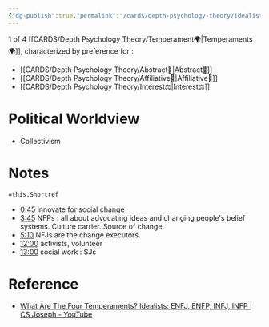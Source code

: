 ```yaml
---
{"dg-publish":true,"permalink":"/cards/depth-psychology-theory/idealist-unicorn/","noteIcon":"1","created":"2023-02-24T19:02:03.515+01:00","updated":"2023-06-12T12:18:06.920+02:00"}
---
```


1 of 4 [[CARDS/Depth Psychology Theory/Temperament🌍\|Temperaments🌍]], characterized by preference for : 
- [[CARDS/Depth Psychology Theory/Abstract🧲\|Abstract🧲]] 
- [[CARDS/Depth Psychology Theory/Affiliative🐜\|Affiliative🐜]] 
- [[CARDS/Depth Psychology Theory/Interest⚖️\|Interest⚖️]] 

# Political Worldview 
- Collectivism


<div class="transclusion internal-embed is-loaded"><div class="markdown-embed">



# Notes 
`=this.Shortref`
- [0:45](https://www.youtube.com/watch?v=AqBuPW9fazY&t=45s) innovate for social change 
- [3:45](https://www.youtube.com/watch?v=AqBuPW9fazY&t=225s) NFPs : all about advocating ideas and changing people's belief systems. Culture carrier. Source of change 
- [5:10](https://www.youtube.com/watch?v=AqBuPW9fazY&t=310s) NFJs are the change executors. 
- [12:00](https://www.youtube.com/watch?v=AqBuPW9fazY&t=720s) activists, volunteer 
- [13:00](https://www.youtube.com/watch?v=AqBuPW9fazY&t=780s) social work : SJs

</div></div>



# Reference 
- [What Are The Four Temperaments? Idealists: ENFJ, ENFP, INFJ, INFP | CS Joseph - YouTube](https://youtu.be/AqBuPW9fazY?list=PLCPzIFw2QJDdtiA1Uy7NAPtTbi50q6ce6)